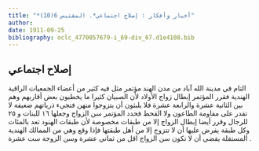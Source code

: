 ```yaml
---
title: "*أخبار وأفكار : إصلاح اجتماعي*. المقتبس 6(10)"
author: 
date: 1911-09-25
bibliography: oclc_4770057679-i_69-div_67.d1e4108.bib
---
```




##  إصلاح اجتماعي 


 التام في مدينة الله آباد من مدن الهند مؤتمر مثل فيه كثير من أعضاء الجمعيات الراقية الهندية فقرر المؤتمر إبطال زواج الأولاد لأن الصبيان كثيرا ما يخطبون بعض أقاربهم وهم بين الثانية  عشرة  والرابعة  عشرة  فلا يلبثون أن يتزوجوا منهن فتجيء ذرياتهم ضعيفة لا تقدر على مقاومة الطاعون ولا القحط فحدد المؤتمر سن الزواج وجعلها  ١٦  للبنات و  ٢٥  للرجال وقرر أيضا إبطال الزواج إلا من طبقات مخصوصة لأن طبقات الهنود تعد بالمئات وكل طبقة يفرض عليها أن لا تتزوج إلا من أهل طبقتها فإذا وقع وهي من الممالك الهندية المستقلة يقضي أن لا تكون سن الزواج اقل من  ثماني  عشرة  وسن الزوجة  ست  عشرة  . 
